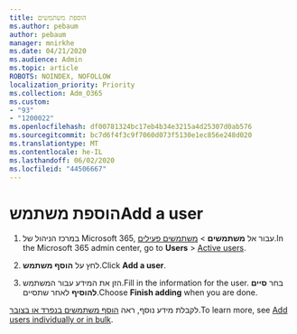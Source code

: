 ```yaml
---
title: הוספת משתמשים
ms.author: pebaum
author: pebaum
manager: mnirkhe
ms.date: 04/21/2020
ms.audience: Admin
ms.topic: article
ROBOTS: NOINDEX, NOFOLLOW
localization_priority: Priority
ms.collection: Adm_O365
ms.custom:
- "93"
- "1200022"
ms.openlocfilehash: df00781324bc17eb4b34e3215a4d25307d0ab576
ms.sourcegitcommit: bc7d6f4f3c9f7060d073f5130e1ec856e248d020
ms.translationtype: MT
ms.contentlocale: he-IL
ms.lasthandoff: 06/02/2020
ms.locfileid: "44506667"
---
```

# <a name="add-a-user"></a><span data-ttu-id="0b69b-102">הוספת משתמש</span><span class="sxs-lookup"><span data-stu-id="0b69b-102">Add a user</span></span>

1. <span data-ttu-id="0b69b-103">במרכז הניהול של Microsoft 365, עבור אל **משתמשים** > [משתמשים פעילים](https://admin.microsoft.com/Adminportal/Home?source=applauncher#/users).</span><span class="sxs-lookup"><span data-stu-id="0b69b-103">In the Microsoft 365 admin center, go to **Users** > [Active users](https://admin.microsoft.com/Adminportal/Home?source=applauncher#/users).</span></span>

2. <span data-ttu-id="0b69b-104">לחץ על **הוסף משתמש**.</span><span class="sxs-lookup"><span data-stu-id="0b69b-104">Click **Add a user**.</span></span>

3. <span data-ttu-id="0b69b-105">הזן את המידע עבור המשתמש.</span><span class="sxs-lookup"><span data-stu-id="0b69b-105">Fill in the information for the user.</span></span> <span data-ttu-id="0b69b-106">בחר **סיים להוסיף** לאחר שתסיים.</span><span class="sxs-lookup"><span data-stu-id="0b69b-106">Choose **Finish adding** when you are done.</span></span>

<span data-ttu-id="0b69b-107">לקבלת מידע נוסף, ראה [הוסף משתמשים בנפרד או בצובר](https://docs.microsoft.com/microsoft-365/admin/add-users/add-users).</span><span class="sxs-lookup"><span data-stu-id="0b69b-107">To learn more, see [Add users individually or in bulk](https://docs.microsoft.com/microsoft-365/admin/add-users/add-users).</span></span>